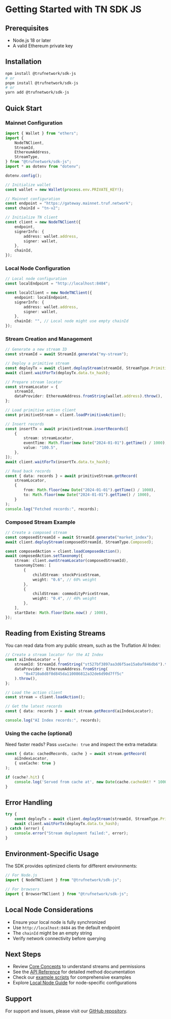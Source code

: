 # Getting Started with TN SDK JS

## Prerequisites

- Node.js 18 or later
- A valid Ethereum private key

## Installation

```bash
npm install @trufnetwork/sdk-js
# or
pnpm install @trufnetwork/sdk-js
# or
yarn add @trufnetwork/sdk-js
```

## Quick Start

### Mainnet Configuration

```typescript
import { Wallet } from "ethers";
import {
	NodeTNClient,
	StreamId,
	EthereumAddress,
	StreamType,
} from "@trufnetwork/sdk-js";
import * as dotenv from "dotenv";

dotenv.config();

// Initialize wallet
const wallet = new Wallet(process.env.PRIVATE_KEY!);

// Mainnet configuration
const endpoint = "https://gateway.mainnet.truf.network";
const chainId = "tn-v2";

// Initialize TN client
const client = new NodeTNClient({
	endpoint,
	signerInfo: {
		address: wallet.address,
		signer: wallet,
	},
	chainId,
});
```

### Local Node Configuration

```typescript
// Local node configuration
const localEndpoint = "http://localhost:8484";

const localClient = new NodeTNClient({
	endpoint: localEndpoint,
	signerInfo: {
		address: wallet.address,
		signer: wallet,
	},
	chainId: "", // Local node might use empty chainId
});
```

### Stream Creation and Management

```typescript
// Generate a new stream ID
const streamId = await StreamId.generate("my-stream");

// Deploy a primitive stream
const deployTx = await client.deployStream(streamId, StreamType.Primitive);
await client.waitForTx(deployTx.data.tx_hash);

// Prepare stream locator
const streamLocator = {
	streamId,
	dataProvider: EthereumAddress.fromString(wallet.address).throw(),
};

// Load primitive action client
const primitiveStream = client.loadPrimitiveAction();

// Insert records
const insertTx = await primitiveStream.insertRecords([
	{
		stream: streamLocator,
		eventTime: Math.floor(new Date("2024-01-01").getTime() / 1000),
		value: "100.5",
	},
]);
await client.waitForTx(insertTx.data.tx_hash);

// Read back records
const { data: records } = await primitiveStream.getRecord(
	streamLocator,
	{
		from: Math.floor(new Date("2024-01-01").getTime() / 1000),
		to: Math.floor(new Date("2024-01-01").getTime() / 1000),
	}
);
console.log("Fetched records:", records);
```

### Composed Stream Example

```typescript
// Create a composed stream
const composedStreamId = await StreamId.generate("market_index");
await client.deployStream(composedStreamId, StreamType.Composed);

const composedAction = client.loadComposedAction();
await composedAction.setTaxonomy({
	stream: client.ownStreamLocator(composedStreamId),
	taxonomyItems: [
		{
			childStream: stockPriceStream,
			weight: "0.6", // 60% weight
		},
		{
			childStream: commodityPriceStream,
			weight: "0.4", // 40% weight
		},
	],
	startDate: Math.floor(Date.now() / 1000),
});
```

## Reading from Existing Streams

You can read data from any public stream, such as the Truflation AI Index:

```typescript
// Create a stream locator for the AI Index
const aiIndexLocator = {
	streamId: StreamId.fromString("st527bf3897aa3d6f5ae15a0af846db6").throw(),
	dataProvider: EthereumAddress.fromString(
		"0x4710a8d8f0d845da110086812a32de6d90d7ff5c"
	).throw(),
};

// Load the action client
const stream = client.loadAction();

// Get the latest records
const { data: records } = await stream.getRecord(aiIndexLocator);

console.log("AI Index records:", records);
```

### Using the cache (optional)

Need faster reads? Pass `useCache: true` and inspect the extra metadata:

```typescript
const { data: cachedRecords, cache } = await stream.getRecord(
	aiIndexLocator,
	{ useCache: true }
);

if (cache?.hit) {
	console.log('Served from cache at', new Date(cache.cachedAt! * 1000));
}
```

## Error Handling

```typescript
try {
	const deployTx = await client.deployStream(streamId, StreamType.Primitive);
	await client.waitForTx(deployTx.data.tx_hash);
} catch (error) {
	console.error("Stream deployment failed:", error);
}
```

## Environment-Specific Usage

The SDK provides optimized clients for different environments:

```typescript
// For Node.js
import { NodeTNClient } from "@trufnetwork/sdk-js";

// For browsers
import { BrowserTNClient } from "@trufnetwork/sdk-js";
```

## Local Node Considerations

- Ensure your local node is fully synchronized
- Use `http://localhost:8484` as the default endpoint
- The `chainId` might be an empty string
- Verify network connectivity before querying

## Next Steps

- Review [Core Concepts](./core-concepts.md) to understand streams and permissions
- See the [API Reference](./api-reference.md) for detailed method documentation
- Check our [example scripts](../examples) for comprehensive examples
- Explore [Local Node Guide](./local-node-guide.md) for node-specific configurations

## Support

For support and issues, please visit our [GitHub repository](https://github.com/trufnetwork/sdk-js/issues).
